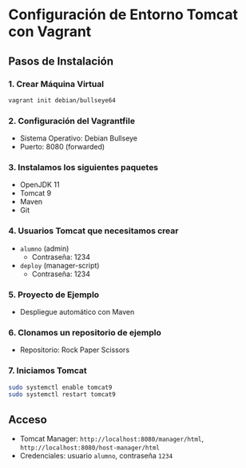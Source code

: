 # Configuración de Entorno Tomcat con Vagrant

## Pasos de Instalación

### 1. Crear Máquina Virtual
```bash
vagrant init debian/bullseye64
```

### 2. Configuración del Vagrantfile
- Sistema Operativo: Debian Bullseye
- Puerto: 8080 (forwarded)

### 3. Instalamos los siguientes paquetes
- OpenJDK 11
- Tomcat 9
- Maven
- Git

### 4. Usuarios Tomcat que necesitamos crear
- `alumno` (admin)
  - Contraseña: 1234
- `deploy` (manager-script)
  - Contraseña: 1234

### 5. Proyecto de Ejemplo
- Despliegue automático con Maven

### 6. Clonamos un repositorio de ejemplo
- Repositorio: Rock Paper Scissors

### 7. Iniciamos Tomcat
```bash
sudo systemctl enable tomcat9
sudo systemctl restart tomcat9
```


## Acceso
- Tomcat Manager: `http://localhost:8080/manager/html`, `http://localhost:8080/host-manager/html`
- Credenciales: usuario `alumno`, contraseña `1234`